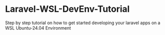 # Laravel-WSL-DevEnv-Tutorial
Step by step tutorial on how to get started developing your laravel apps on a WSL Ubuntu-24.04 Environment
